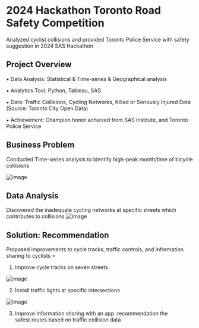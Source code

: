 # 2024 Hackathon Toronto Road Safety Competition
Analyzed cyclist collisions and provided Toronto Police Service with safety suggestion in 2024 SAS Hackathon 

## Project Overview
▪ Data Analysis: Statistical & Time-series & Geographical analysis

▪ Analytics Tool: Python, Tableau, SAS

▪ Data: Traffic Collisions, Cycling Networks, Killed or Seriously Injured Data (Source: Toronto City Open Data)

▪ Achievement: Champion honor achieved from SAS institute, and Toronto Police Service

## Business Problem
Conducted Time-series analysis to identify high-peak month/time of bicycle collisions

![image](https://github.com/user-attachments/assets/1be898ff-152c-4abb-abeb-b5536d257649)

## Data Analysis
Discovered the inadequate cycling networks at specific streets which contributes to collisions
![image](https://github.com/user-attachments/assets/e244c458-83bd-463d-a068-d695cb78fa35)


## Solution: Recommendation
Proposed improvements to cycle tracks, traffic controls, and information sharing to cyclists  =
1) Improve cycle tracks on seven streets

![image](https://github.com/user-attachments/assets/64b3f05b-e730-49c1-a480-a8250d32b10d)

2) Install traffic lights at specific intersections
   
![image](https://github.com/user-attachments/assets/3ac01ed5-3caf-4dbf-b915-9af663d278fb)

3) Improve Information sharing with an app :recommendation the safest routes based on traffic collision data

​​​ 

